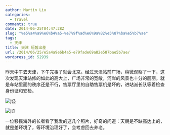```yaml
---
author: Martin Liu
categories:
  - Travel
comments: true
date: 2014-06-25T04:47:28Z
slug: "%e5%a4%a9%e6%b4%a5-%e7%9f%ad%e6%9a%82%e5%87%ba%e5%b7%ae"
tags:
  - 天津
title: 天津 短暂出差
url: /2014/06/25/e5a4a9e6b4a5-e79fade69a82e587bae5b7ae/
wordpress_id: 52939
---
```


昨天中午去天津，下午完事了就会北京。经过天津站前广场，稍微观察了一下，这次发现天津站修的如此的高大上，广场非常的宽敞，河岸的风景也十分的靓丽。就是车站里面的秩序还是不行，售票厅里的自助售票机是坏的，进站派长队等着检查身份证和安检。

<!--more-->

[![jt3](http://7bv9gn.com1.z0.glb.clouddn.com/wp-content/uploads/2014/06/jt3-e1403671411274-768x1024.jpg)](http://7bv9gn.com1.z0.glb.clouddn.com/wp-content/uploads/2014/06/jt3-e1403671411274.jpg)

[![jt1](http://7bv9gn.com1.z0.glb.clouddn.com/wp-content/uploads/2014/06/jt1-1024x319.jpg)](http://7bv9gn.com1.z0.glb.clouddn.com/wp-content/uploads/2014/06/jt1.jpg)

一位移民海外的长者看了我发的这几个照片，好奇的问道：天朝是不缺高达上的，就是差环境了，等环境治理好了，会考虑回去养老。
